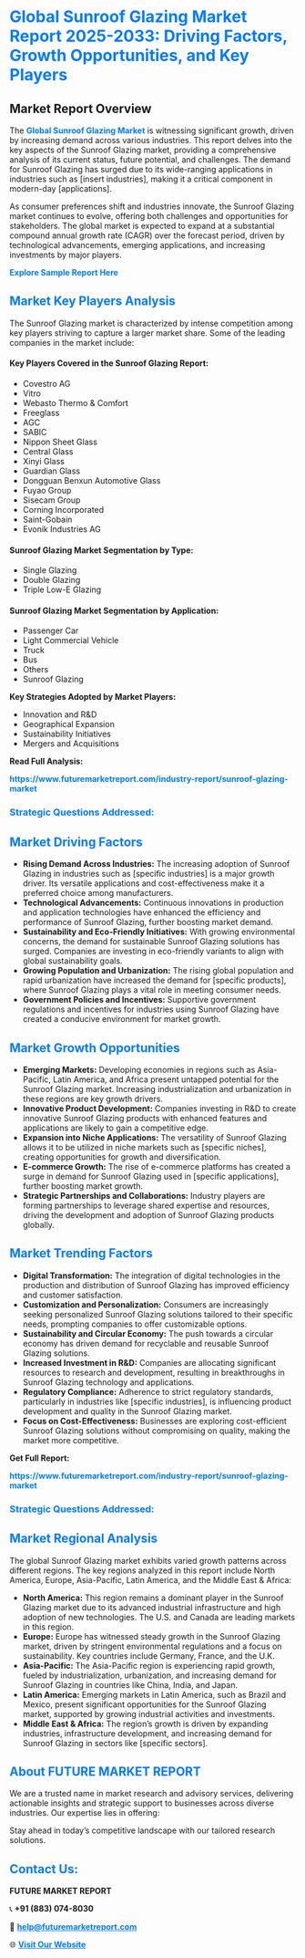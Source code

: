 <h1 style="color: #007BFF;">Global Sunroof Glazing Market Report 2025-2033: Driving Factors, Growth Opportunities, and Key Players</h1>

<section id="overview">
<h2>Market Report Overview</h2>
<p>The <a href="https://www.futuremarketreport.com/industry-report/sunroof-glazing-market" style="color: #007BFF; text-decoration: none;"><strong>Global Sunroof Glazing Market</strong></a> is witnessing significant growth, driven by increasing demand across various industries. This report delves into the key aspects of the Sunroof Glazing market, providing a comprehensive analysis of its current status, future potential, and challenges. The demand for Sunroof Glazing has surged due to its wide-ranging applications in industries such as [insert industries], making it a critical component in modern-day [applications].</p>
<p>As consumer preferences shift and industries innovate, the Sunroof Glazing market continues to evolve, offering both challenges and opportunities for stakeholders. The global market is expected to expand at a substantial compound annual growth rate (CAGR) over the forecast period, driven by technological advancements, emerging applications, and increasing investments by major players.</p>
</section>

<section id="overview">
<p><a href="https://www.futuremarketreport.com/request-sample/reportId=126664" style="color: #007BFF; text-decoration: none;"><strong>Explore Sample Report Here</strong></a></p>
</section>

<section id="key-players">
<h2 style="color: #007BFF;">Market Key Players Analysis</h2>
<p>The Sunroof Glazing market is characterized by intense competition among key players striving to capture a larger market share. Some of the leading companies in the market include:</p>
<h4>Key Players Covered in the Sunroof Glazing Report:</h4>
<ul><li>Covestro AG</li><li>Vitro</li><li>Webasto Thermo &amp; Comfort</li><li>Freeglass</li><li>AGC</li><li>SABIC</li><li>Nippon Sheet Glass</li><li>Central Glass</li><li>Xinyi Glass</li><li>Guardian Glass</li><li>Dongguan Benxun Automotive Glass</li><li>Fuyao Group</li><li>Sisecam Group</li><li>Corning Incorporated</li><li>Saint-Gobain</li><li>Evonik Industries AG</li></ul>
<h4>Sunroof Glazing Market Segmentation by Type:</h4>
<ul><li>Single Glazing</li><li>Double Glazing</li><li>Triple Low-E Glazing</li></ul>

<h4>Sunroof Glazing Market Segmentation by Application:</h4>
<ul><li>Passenger Car</li><li>Light Commercial Vehicle</li><li>Truck</li><li>Bus</li><li>Others</li><li>Sunroof Glazing</li></ul>
<p><strong>Key Strategies Adopted by Market Players:</strong></p>
<ul>
<li>Innovation and R&D</li>
<li>Geographical Expansion</li>
<li>Sustainability Initiatives</li>
<li>Mergers and Acquisitions</li>
</ul>
</section>

<section>
<p><strong>Read Full Analysis: </strong></p><a href="https://www.futuremarketreport.com/industry-report/sunroof-glazing-market" style="color: #007BFF; text-decoration: none;"><strong>https://www.futuremarketreport.com/industry-report/sunroof-glazing-market</strong></a>
<h3 style="color: #007BFF;">Strategic Questions Addressed:</h3>
</section>

<section id="driving-factors">
<h2 style="color: #007BFF;">Market Driving Factors</h2>
<ul>
<li><strong>Rising Demand Across Industries:</strong> The increasing adoption of Sunroof Glazing in industries such as [specific industries] is a major growth driver. Its versatile applications and cost-effectiveness make it a preferred choice among manufacturers.</li>
<li><strong>Technological Advancements:</strong> Continuous innovations in production and application technologies have enhanced the efficiency and performance of Sunroof Glazing, further boosting market demand.</li>
<li><strong>Sustainability and Eco-Friendly Initiatives:</strong> With growing environmental concerns, the demand for sustainable Sunroof Glazing solutions has surged. Companies are investing in eco-friendly variants to align with global sustainability goals.</li>
<li><strong>Growing Population and Urbanization:</strong> The rising global population and rapid urbanization have increased the demand for [specific products], where Sunroof Glazing plays a vital role in meeting consumer needs.</li>
<li><strong>Government Policies and Incentives:</strong> Supportive government regulations and incentives for industries using Sunroof Glazing have created a conducive environment for market growth.</li>
</ul>
</section>

<section id="growth-opportunities">
<h2 style="color: #007BFF;">Market Growth Opportunities</h2>
<ul>
<li><strong>Emerging Markets:</strong> Developing economies in regions such as Asia-Pacific, Latin America, and Africa present untapped potential for the Sunroof Glazing market. Increasing industrialization and urbanization in these regions are key growth drivers.</li>
<li><strong>Innovative Product Development:</strong> Companies investing in R&D to create innovative Sunroof Glazing products with enhanced features and applications are likely to gain a competitive edge.</li>
<li><strong>Expansion into Niche Applications:</strong> The versatility of Sunroof Glazing allows it to be utilized in niche markets such as [specific niches], creating opportunities for growth and diversification.</li>
<li><strong>E-commerce Growth:</strong> The rise of e-commerce platforms has created a surge in demand for Sunroof Glazing used in [specific applications], further boosting market growth.</li>
<li><strong>Strategic Partnerships and Collaborations:</strong> Industry players are forming partnerships to leverage shared expertise and resources, driving the development and adoption of Sunroof Glazing products globally.</li>
</ul>
</section>

<section id="trending-factors">
<h2 style="color: #007BFF;">Market Trending Factors</h2>
<ul>
<li><strong>Digital Transformation:</strong> The integration of digital technologies in the production and distribution of Sunroof Glazing has improved efficiency and customer satisfaction.</li>
<li><strong>Customization and Personalization:</strong> Consumers are increasingly seeking personalized Sunroof Glazing solutions tailored to their specific needs, prompting companies to offer customizable options.</li>
<li><strong>Sustainability and Circular Economy:</strong> The push towards a circular economy has driven demand for recyclable and reusable Sunroof Glazing solutions.</li>
<li><strong>Increased Investment in R&D:</strong> Companies are allocating significant resources to research and development, resulting in breakthroughs in Sunroof Glazing technology and applications.</li>
<li><strong>Regulatory Compliance:</strong> Adherence to strict regulatory standards, particularly in industries like [specific industries], is influencing product development and quality in the Sunroof Glazing market.</li>
<li><strong>Focus on Cost-Effectiveness:</strong> Businesses are exploring cost-efficient Sunroof Glazing solutions without compromising on quality, making the market more competitive.</li>
</ul>
</section>

<section>
<p><strong>Get Full Report: </strong></p><a href="https://www.futuremarketreport.com/industry-report/sunroof-glazing-market" style="color: #007BFF; text-decoration: none;"><strong>https://www.futuremarketreport.com/industry-report/sunroof-glazing-market</strong></a>
<h3 style="color: #007BFF;">Strategic Questions Addressed:</h3>
</section>


<section id="regional-analysis">
<h2 style="color: #007BFF;">Market Regional Analysis</h2>
<p>The global Sunroof Glazing market exhibits varied growth patterns across different regions. The key regions analyzed in this report include North America, Europe, Asia-Pacific, Latin America, and the Middle East & Africa:</p>
<ul>
<li><strong>North America:</strong> This region remains a dominant player in the Sunroof Glazing market due to its advanced industrial infrastructure and high adoption of new technologies. The U.S. and Canada are leading markets in this region.</li>
<li><strong>Europe:</strong> Europe has witnessed steady growth in the Sunroof Glazing market, driven by stringent environmental regulations and a focus on sustainability. Key countries include Germany, France, and the U.K.</li>
<li><strong>Asia-Pacific:</strong> The Asia-Pacific region is experiencing rapid growth, fueled by industrialization, urbanization, and increasing demand for Sunroof Glazing in countries like China, India, and Japan.</li>
<li><strong>Latin America:</strong> Emerging markets in Latin America, such as Brazil and Mexico, present significant opportunities for the Sunroof Glazing market, supported by growing industrial activities and investments.</li>
<li><strong>Middle East & Africa:</strong> The region’s growth is driven by expanding industries, infrastructure development, and increasing demand for Sunroof Glazing in sectors like [specific sectors].</li>
</ul>
</section>

<footer>
<h2 style="color: #007BFF;">About FUTURE MARKET REPORT</h2>
<p>We are a trusted name in market research and advisory services, delivering actionable insights and strategic support to businesses across diverse industries. Our expertise lies in offering:</p>

<p>Stay ahead in today’s competitive landscape with our tailored research solutions.</p>

<h2 style="color: #007BFF;">Contact Us:</h2>
<p><strong>FUTURE MARKET REPORT</strong></p>
<p>📞 <strong>+91 (883) 074-8030</strong></p>
<p>📧 <strong><a href="mailto:help@futuremarketreport.com" style="color: #007BFF;">help@futuremarketreport.com</a></strong></p>
<p>🌐 <strong><a href="https://www.futuremarketreport.com/" style="color: #007BFF;">Visit Our Website</a></strong></p>
</footer>